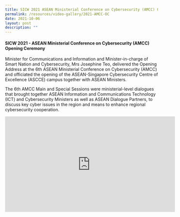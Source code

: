 ```yaml
---
title: SICW 2021 ASEAN Ministerial Conference on Cybersecurity (AMCC) Opening Ceremony
permalink: /resources/video-gallery/2021-AMCC-OC
date: 2021-10-06
layout: post
description: ""
---
```

#### **SICW 2021 - ASEAN Ministerial Conference on Cybersecurity (AMCC) Opening Ceremony**

Minister for Communications and Information and Minister-in-charge of Smart Nation and Cybersecurity, Mrs Josephine Teo, delivered the Opening Address at the 6th ASEAN Ministerial Conference on Cybersecurity (AMCC) and officiated the opening of the ASEAN-Singapore Cybersecurity Centre of Excellence (ASCCE) campus together with ASEAN Ministers.

The 6th AMCC Main and Special Sessions were ministerial-level dialogues that brought together ASEAN Information and Communications Technology (ICT) and Cybersecurity Ministers as well as ASEAN Dialogue Partners, to discuss key cyber issues in the region and means to enhance regional cybersecurity cooperation.

<iframe width="560" height="315" src="https://www.youtube.com/embed/hhlBzih0Rew" title="YouTube video player" frameborder="0" allow="accelerometer; autoplay; clipboard-write; encrypted-media; gyroscope; picture-in-picture" allowfullscreen></iframe>